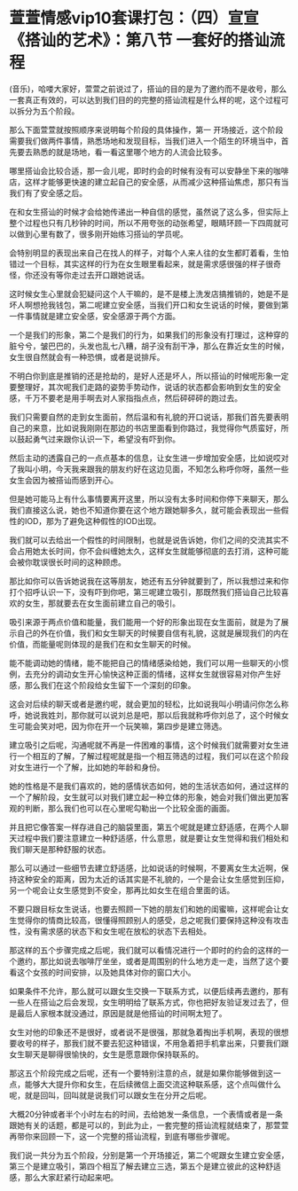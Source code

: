 # 萱萱情感vip10套课打包：（四）宣宣《搭讪的艺术》：第八节 一套好的搭讪流程

(音乐)，哈喽大家好，萱萱之前说过了，搭讪的目的是为了邀约而不是收号，那么一套真正有效的，可以达到我们目的的完整的搭讪流程是什么样的呢，这个过程可以拆分为五个阶段。

那么下面萱萱就按照顺序来说明每个阶段的具体操作，第一 开场接近，这个阶段需要我们做两件事情，熟悉场地和发现目标，当我们进入一个陌生的环境当中，首先要去熟悉的就是场地，看一看这里哪个地方的人流会比较多。

哪里搭讪会比较合适，那一会儿呢，即时约会的时候有没有可以安静坐下来的咖啡店，这样才能够更快速的建立起自己的安全感，从而减少这种搭讪焦虑，那只有当我们有了安全感之后。

在和女生搭讪的时候才会给她传递出一种自信的感觉，虽然说了这么多，但实际上整个过程也只有几秒钟的时间，所以不用夸张的动张希望，眼睛环顾一下四周就可以做到心里有数了，很多刚开始练习搭讪的学员呢。

会特别明显的表现出来自己在找人的样子，对每个人来人往的女生都盯着看，生怕错过一个目标，其实这样的行为在女生眼里看起来，就是需求感很强的样子很奇怪，你还没有等你走过去开口跟她说话。

这时候女生心里就会犯疑问这个人干嘛的，是不是楼上洗发店搞推销的，她是不是坏人啊想抢我钱包，第二呢建立安全感，当我们开口和女生说话的时候，要做到第一件事情就是建立安全感，安全感源于两个方面。

一个是我们的形象，第二个是我们的行为，如果我们的形象没有打理过，这种穿的脏兮兮，皱巴巴的，头发也乱七八糟，胡子没有刮干净，那么在靠近女生的时候，女生很自然就会有一种恐惧，或者是说排斥。

不明白你到底是推销的还是抢劫的，是好人还是坏人，所以搭讪的时候呢形象一定要整理好，其次呢我们走路的姿势手势动作，说话的状态都会影响到女生的安全感，千万不要老是用手啊去对人家指指点点，然后砰砰砰的跑过去。

我们只需要自然的走到女生面前，然后温和有礼貌的开口说话，那我们首先要表明自己的来意，比如说我刚刚在那边的书店里面看到你路过，我觉得你气质蛮好，所以鼓起勇气过来跟你认识一下，希望没有吓到你。

然后主动的透露自己的一点点基本的信息，让女生进一步增加安全感，比如说哎对了我叫小明，今天我来跟我的朋友约好在这边见面，不知怎么称呼你呀，虽然一些女生会因为被搭讪而感到开心。

但是她可能马上有什么事情要离开这里，所以没有太多时间和你停下来聊天，那么我们直接这么说，她也不知道你要在这个地方跟她聊多久，就可能会表现出一些假性的IOD，那为了避免这种假性的IOD出现。

我们就可以去给出一个假性的时间限制，也就是说告诉她，你们之间的交流其实不会占用她太长时间，你不会纠缠她太久，这样女生就能够彻底的去打消，这种可能会被你耽误很长时间的这种顾虑。

那比如你可以告诉她说我在这等朋友，她还有五分钟就要到了，所以我想过来和你打个招呼认识一下，没有吓到你吧，第三呢建立吸引，那既然我们搭讪自己比较喜欢的女生，那就要去在女生面前建立自己的吸引。

吸引来源于两点价值和能量，我们能用一个好的形象出现在女生面前，就是为了展示自己的外在价值，我们和女生聊天的时候要自信有礼貌，这就是展现我们的内在价值，而能量呢则体现的是我们在和女生聊天的时候。

能不能调动她的情绪，能不能把自己的情绪感染给她，我们可以用一些聊天的小惯例，去充分的调动女生开心愉快这种正面的情绪，这样女生就很容易对你产生好感，那么我们在这个阶段给女生留下一个深刻的印象。

这会对后续的聊天或者是邀约呢，就会更加的轻松，比如说我叫小明请问你怎么称呼，她说我姓刘，那你就可以说刘总是吧，那以后我就称呼你刘总了，这个时候女生可能会笑对吧，因为你在开一个玩笑嘛，第四步是建立筛选。

建立吸引之后呢，沟通呢就不再是一件困难的事情，这个时候我们就需要对女生进行一个相互的了解，了解过程呢就是指一个相互筛选的过程，我们可以在这个阶段对女生进行一个了解，比如她的年龄和身份。

她的性格是不是我们喜欢的，她的感情状态如何，她的生活状态如何，通过这样的一个了解阶段，女生就可以对我们建立起一种立体的形象，她会对我们做出更加客观的判断，那么我们也可以在心里呢勾勒出一个比较全面的画面。

并且把它像答案一样存进自己的脑袋里面，第五个呢就是建立舒适感，在两个人聊天过程中我们要注意建立一种舒适感，什么意思，就是要让女生觉得和我们相处和我们聊天是那种舒服的状态。

那么可以通过一些细节去建立舒适感，比如说话的时候啊，不要离女生太近啊，保持这种安全的距离，因为太近的话其实是不礼貌的，一个是会让女生感觉到压抑，另一个呢会让女生感觉到不安全，那再比如女生在组合里面的话。

不要只跟目标女生说话，也要去照顾一下她的朋友们和她的闺蜜嘛，这样呢会让女生觉得你的情商比较高，很懂得照顾别人的感受，总之呢我们要保持这种没有攻击性，没有需求感的状态下和女生呢在放松的状态下去相处。

那这样的五个步骤完成之后呢，我们就可以看情况进行一个即时的约会的这样的一个邀约，那比如说去咖啡厅坐坐，或者是周围别的什么地方走一走，当然了这个要看这个女孩的时间安排，以及她具体对你的窗口大小。

如果条件不允许，那么就可以跟女生交换一下联系方式，以便后续再去邀约，那有一些人在搭讪之后会发现，女生明明给了联系方式，你也把好友验证发过去了，但是最后人家根本就没通过，原因是就是他搭讪的时间啊太短了。

女生对他的印象还不是很好，或者说不是很强，那就急着掏出手机啊，表现的很想要收号的样子，那我们就不要去犯这种错误，不用急着把手机拿出来，只要我们跟女生聊天是聊得很愉快的，女生是愿意跟你保持联系的。

那这五个阶段完成之后呢，还有一个要特别注意的点，就是如果你能够做到这一点，能够大大提升你和女生，在后续微信上面交流这种联系感，这个点叫做什么呢，就是回叫，回叫就是说我们可以跟女生在分开之后呢。

大概20分钟或者半个小时左右的时间，去给她发一条信息，一个表情或者是一条跟她有关的话题，都是可以的，到此为止，一套完整的搭讪流程就结束了，那萱萱再带你来回顾一下，这一个完整的搭讪流程，到底有哪些步骤呢。

我们说一共分为五个阶段，分别是第一个开场接近，第二个呢跟女生建立安全感，第三个是建立吸引，第四个相互了解去建立三选，第五个是建立彼此的这种舒适感，那么大家赶紧行动起来吧。

